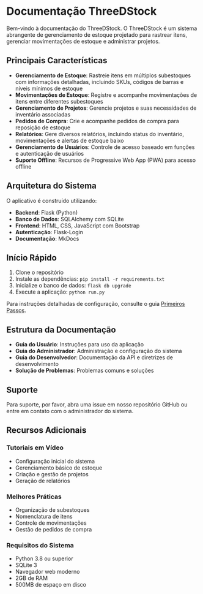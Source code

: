 # Documentação ThreeDStock

Bem-vindo à documentação do ThreeDStock. O ThreeDStock é um sistema abrangente de gerenciamento de estoque projetado para rastrear itens, gerenciar movimentações de estoque e administrar projetos.

## Principais Características

- **Gerenciamento de Estoque**: Rastreie itens em múltiplos subestoques com informações detalhadas, incluindo SKUs, códigos de barras e níveis mínimos de estoque
- **Movimentações de Estoque**: Registre e acompanhe movimentações de itens entre diferentes subestoques
- **Gerenciamento de Projetos**: Gerencie projetos e suas necessidades de inventário associadas
- **Pedidos de Compra**: Crie e acompanhe pedidos de compra para reposição de estoque
- **Relatórios**: Gere diversos relatórios, incluindo status do inventário, movimentações e alertas de estoque baixo
- **Gerenciamento de Usuários**: Controle de acesso baseado em funções e autenticação de usuários
- **Suporte Offline**: Recursos de Progressive Web App (PWA) para acesso offline

## Arquitetura do Sistema

O aplicativo é construído utilizando:

- **Backend**: Flask (Python)
- **Banco de Dados**: SQLAlchemy com SQLite
- **Frontend**: HTML, CSS, JavaScript com Bootstrap
- **Autenticação**: Flask-Login
- **Documentação**: MkDocs

## Início Rápido

1. Clone o repositório
2. Instale as dependências: `pip install -r requirements.txt`
3. Inicialize o banco de dados: `flask db upgrade`
4. Execute a aplicação: `python run.py`

Para instruções detalhadas de configuração, consulte o guia [Primeiros Passos](user-guide/getting-started.md).

## Estrutura da Documentação

- **Guia do Usuário**: Instruções para uso da aplicação
- **Guia do Administrador**: Administração e configuração do sistema
- **Guia do Desenvolvedor**: Documentação da API e diretrizes de desenvolvimento
- **Solução de Problemas**: Problemas comuns e soluções

## Suporte

Para suporte, por favor, abra uma issue em nosso repositório GitHub ou entre em contato com o administrador do sistema.

## Recursos Adicionais

### Tutoriais em Vídeo
- Configuração inicial do sistema
- Gerenciamento básico de estoque
- Criação e gestão de projetos
- Geração de relatórios

### Melhores Práticas
- Organização de subestoques
- Nomenclatura de itens
- Controle de movimentações
- Gestão de pedidos de compra

### Requisitos do Sistema
- Python 3.8 ou superior
- SQLite 3
- Navegador web moderno
- 2GB de RAM
- 500MB de espaço em disco

